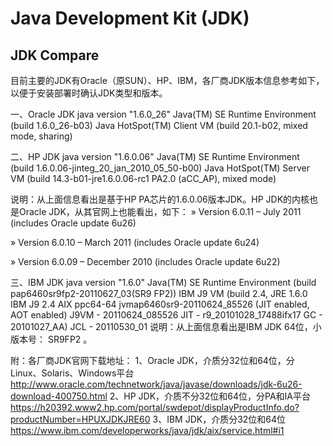 # Java Development Kit (JDK)



## JDK Compare

目前主要的JDK有Oracle（原SUN）、HP、IBM，各厂商JDK版本信息参考如下，以便于安装部署时确认JDK类型和版本。 

一、Oracle JDK 
java version "1.6.0_26" 
Java(TM) SE Runtime Environment (build 1.6.0_26-b03) 
Java HotSpot(TM) Client VM (build 20.1-b02, mixed mode, sharing) 

二、HP JDK 
java version "1.6.0.06" 
Java(TM) SE Runtime Environment (build 1.6.0.06-jinteg_20_jan_2010_05_50-b00) 
Java HotSpot(TM) Server VM (build 14.3-b01-jre1.6.0.06-rc1 PA2.0 (aCC_AP), mixed mode) 

说明：从上面信息看出是基于HP PA芯片的1.6.0.06版本JDK。HP JDK的内核也是Oracle JDK，从其官网上也能看出，如下： 
» Version 6.0.11 – July 2011 (includes Oracle update 6u26) 

» Version 6.0.10 – March 2011 (includes Oracle update 6u24) 

» Version 6.0.09 – December 2010 (includes Oracle update 6u22) 


三、IBM JDK 
java version "1.6.0" 
Java(TM) SE Runtime Environment (build pap6460sr9fp2-20110627_03(SR9 FP2)) 
IBM J9 VM (build 2.4, JRE 1.6.0 IBM J9 2.4 AIX ppc64-64 jvmap6460sr9-20110624_85526 (JIT enabled, AOT enabled) 
J9VM - 20110624_085526 
JIT  - r9_20101028_17488ifx17 
GC   - 20101027_AA) 
JCL  - 20110530_01 
说明：从上面信息看出是IBM JDK 64位，小版本号： SR9FP2 。 

附：各厂商JDK官网下载地址： 
1、Oracle JDK，介质分32位和64位，分Linux、Solaris、Windows平台 
http://www.oracle.com/technetwork/java/javase/downloads/jdk-6u26-download-400750.html 
2、HP JDK，介质不分32位和64位，分PA和IA平台 
https://h20392.www2.hp.com/portal/swdepot/displayProductInfo.do?productNumber=HPUXJDKJRE60 
3、IBM JDK，介质分32位和64位 
https://www.ibm.com/developerworks/java/jdk/aix/service.html#i1